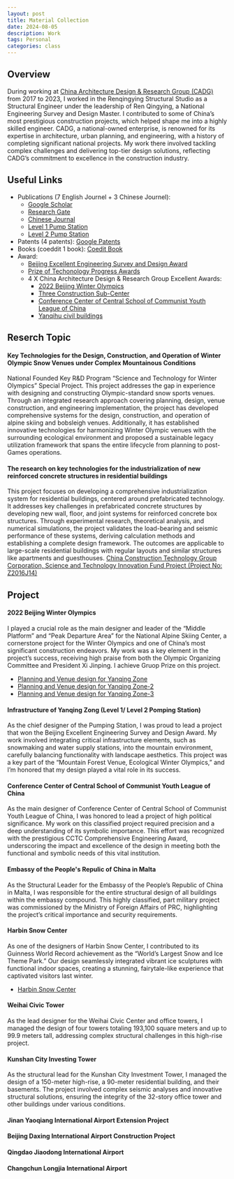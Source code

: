 ```yaml
---
layout: post
title: Material Collection 
date: 2024-08-05
description: Work
tags: Personal
categories: class
---
```

## Overview
During working at [China Architecture Design & Research Group (CADG)](https://cadg.com.cn/en/about/) from 2017 to 2023, I worked in the Renqingying Structural Studio as a Structural Engineer under the leadership of Ren Qingying, a National Engineering Survey and Design Master. I contributed to some of China’s most prestigious construction projects, which helped shape me into a highly skilled engineer. CADG, a national-owned enterprise, is renowned for its expertise in architecture, urban planning, and engineering, with a history of completing significant national projects. My work there involved tackling complex challenges and delivering top-tier design solutions, reflecting CADG’s commitment to excellence in the construction industry.


## Useful Links

- Publications (7 English Journel + 3 Chinese Journel): 
  - [Google Scholar](https://scholar.google.com/citations?user=G4tr5CsAAAAJ&hl=en)
  - [Research Gate](https://www.researchgate.net/scientific-contributions/Yilun-Zhou-2177122032)
  - [Chinese Journal](https://qikan.cqvip.com/Qikan/Article/Detail?id=7105989047&from=Qikan_Article_Detail)
  - [Level 1 Pump Station](https://xueshu.baidu.com/usercenter/paper/show?paperid=156j0jn0fp330ge0ca4d001055693613)
  - [Level 2 Pump Station](https://xueshu.baidu.com/usercenter/paper/show?paperid=1a0u0e90pw2m0xq0mg5v0e204t029742)
- Patents (4 patents): 
[Google Patents](https://patents.google.com/?inventor=周轶伦&assignee=中国建筑设计研究院有限公司)
- Books (coeddit 1 book):
[Coedit Book](https://baike.baidu.com/item/经典回眸中国建筑设计研究院有限公司篇/64395012)
- Award:
  - [Beijing Excellent Engineering Survey and Design Award](/personalweb/assets/img/Prize/Bengzhan.jpg)
  - [Prize of Techonology Progress Awards](/personalweb/assets/img/Prize/keti.jpg)
  - 4 X China Architecture Design & Research Group Excellent Awards: 
    - [2022 Beijing Winter Olympics](/personalweb/assets/img/Prize/gaoshan.jpg)
    - [Three Construction Sub-Center](/personalweb/assets/img/Prize/lvxin.jpg)
    - [Conference Center of Central School of Communist Youth League of China](/personalweb/assets/img/Prize/Tuanxiao.png)
    - [Yanqihu civil buildings](/personalweb/assets/img/Prize/yanqihu.jpg)

## Reserch Topic
#### Key Technologies for the Design, Construction, and Operation of Winter Olympic Snow Venues under Complex Mountainous Conditions
National Founded Key R&D Program “Science and Technology for Winter Olympics” Special Project. This project addresses the gap in experience with designing and constructing Olympic-standard snow sports venues. Through an integrated research approach covering planning, design, venue construction, and engineering implementation, the project has developed comprehensive systems for the design, construction, and operation of alpine skiing and bobsleigh venues. Additionally, it has established innovative technologies for harmonizing Winter Olympic venues with the surrounding ecological environment and proposed a sustainable legacy utilization framework that spans the entire lifecycle from planning to post-Games operations.

#### The research on key technologies for the industrialization of new reinforced concrete structures in residential buildings
This project focuses on developing a comprehensive industrialization system for residential buildings, centered around prefabricated technology. It addresses key challenges in prefabricated concrete structures by developing new wall, floor, and joint systems for reinforced concrete box structures. Through experimental research, theoretical analysis, and numerical simulations, the project validates the load-bearing and seismic performance of these systems, deriving calculation methods and establishing a complete design framework. The outcomes are applicable to large-scale residential buildings with regular layouts and similar structures like apartments and guesthouses. 
[China Construction Technology Group Corporation, Science and Technology Innovation Fund Project (Project No: Z2016J14)](/personalweb/assets/pdf/3-集团科技成果验收证书-新型钢筋混凝土结构住宅产业化关键技术研究-盖章%20copy.pdf)

## Project
#### 2022 Beijing Winter Olympics
I played a crucial role as the main designer and leader of the “Middle Platform” and “Peak Departure Area” for the National Alpine Skiing Center, a cornerstone project for the Winter Olympics and one of China’s most significant construction endeavors. My work was a key element in the project’s success, receiving high praise from both the Olympic Organizing Committee and President Xi Jinping. I achieve Gruop Prize on this project.
- [Planning and Venue design for Yanqing Zone](https://www.gooood.cn/planning-and-venue-design-for-yanqing-zone-of-beijing-2022-winter-olympics-by-cadg.htm)
- [Planning and Venue design for Yanqing Zone-2](https://www.archdaily.com/976209/beijing-2022-winter-olympic-games-discover-the-full-list-of-projects?ad_campaign=normal-tag)
- [Planning and Venue design for Yanqing Zone-3](http://www.archina.com/index.php?g=works&m=index&a=show&id=10379)

#### Infrastructure of Yanqing Zong (Level 1/ Level 2 Pomping Station)
As the chief designer of the Pumping Station, I was proud to lead a project that won the Beijing Excellent Engineering Survey and Design Award. My work involved integrating critical infrastructure elements, such as snowmaking and water supply stations, into the mountain environment, carefully balancing functionality with landscape aesthetics. This project was a key part of the “Mountain Forest Venue, Ecological Winter Olympics,” and I’m honored that my design played a vital role in its success.

#### Conference Center of Central School of Communist Youth League of China 
As the main designer of Conference Center of Central School of Communist Youth League of China, I was honored to lead a project of high political significance. My work on this classified project required precision and a deep understanding of its symbolic importance. This effort was recognized with the prestigious CCTC Comprehensive Engineering Award, underscoring the impact and excellence of the design in meeting both the functional and symbolic needs of this vital institution.

#### Embassy of the People's Repulic of China in Malta
As the Structural Leader for the Embassy of the People’s Republic of China in Malta, I was responsible for the entire structural design of all buildings within the embassy compound. This highly classified, part military project was commissioned by the Ministry of Foreign Affairs of PRC, highlighting the project’s critical importance and security requirements.

#### Harbin Snow Center
As one of the designers of Harbin Snow Center, I contributed to its Guinness World Record achievement as the “World’s Largest Snow and Ice Theme Park.” Our design seamlessly integrated vibrant ice sculptures with functional indoor spaces, creating a stunning, fairytale-like experience that captivated visitors last winter.
- [Harbin Snow Center](https://www.toutiao.com/article/7337491785196896780/?wid=1723409822197)

#### Weihai Civic Tower
As the lead designer for the Weihai Civic Center and office towers, I managed the design of four towers totaling 193,100 square meters and up to 99.9 meters tall, addressing complex structural challenges in this high-rise project.

#### Kunshan City Investing Tower
As the structural lead for the Kunshan City Investment Tower, I managed the design of a 150-meter high-rise, a 90-meter residential building, and their basements. The project involved complex seismic analyses and innovative structural solutions, ensuring the integrity of the 32-story office tower and other buildings under various conditions.

#### Jinan Yaoqiang International Airport Extension Project

#### Beijing Daxing International Airport Construction Project

#### Qingdao Jiaodong International Airport

#### Changchun Longjia International Airport


